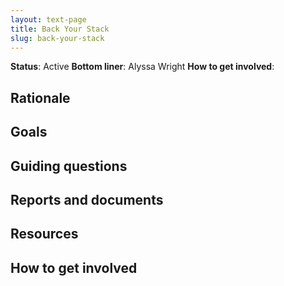 ```yaml
---
layout: text-page
title: Back Your Stack
slug: back-your-stack
---
```


**Status**: Active
**Bottom liner**: Alyssa Wright
**How to get involved**:  

## Rationale

## Goals

## Guiding questions

## Reports and documents

## Resources

## How to get involved
